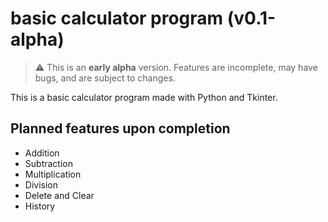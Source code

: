 # basic calculator program (v0.1-alpha)

> ⚠️ This is an **early alpha** version. Features are incomplete, may have bugs, and are subject to changes.

This is a basic calculator program made with Python and Tkinter.

## Planned features upon completion
- Addition
- Subtraction
- Multiplication
- Division
- Delete and Clear
- History
